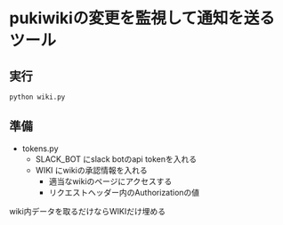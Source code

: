 # pukiwikiの変更を監視して通知を送るツール

## 実行
`python wiki.py`


## 準備
* tokens.py
    - SLACK_BOT にslack botのapi tokenを入れる
    - WIKI にwikiの承認情報を入れる
        + 適当なwikiのページにアクセスする
        + リクエストヘッダー内のAuthorizationの値

wiki内データを取るだけならWIKIだけ埋める
